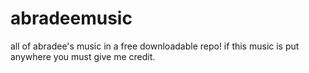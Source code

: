 # abradeemusic
all of abradee's music in a free downloadable repo! if this music is put anywhere you must give me credit. 
